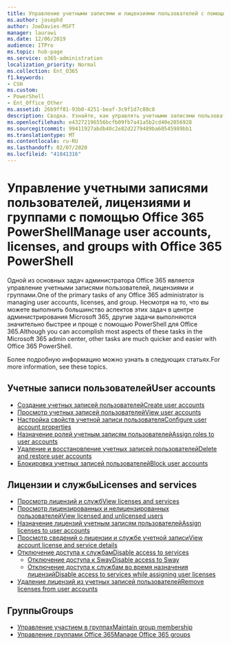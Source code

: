 ```yaml
---
title: Управление учетными записями и лицензиями пользователей с помощью Office 365 PowerShell
ms.author: josephd
author: JoeDavies-MSFT
manager: laurawi
ms.date: 12/06/2019
audience: ITPro
ms.topic: hub-page
ms.service: o365-administration
localization_priority: Normal
ms.collection: Ent_O365
f1.keywords:
- CSH
ms.custom:
- PowerShell
- Ent_Office_Other
ms.assetid: 26b9ff81-93b0-4251-beaf-3c9f1d7c80c8
description: Сводка. Узнайте, как управлять учетными записями пользователей, лицензиями и группами с помощью Office 365 PowerShell.
ms.openlocfilehash: e43272196556bcfb09fb7a41a5b2cd40e2056928
ms.sourcegitcommit: 99411927abdb40c2e82d2279489ba60545989bb1
ms.translationtype: MT
ms.contentlocale: ru-RU
ms.lasthandoff: 02/07/2020
ms.locfileid: "41841316"
---
```

# <a name="manage-user-accounts-licenses-and-groups-with-office-365-powershell"></a><span data-ttu-id="cbd9d-103">Управление учетными записями пользователей, лицензиями и группами с помощью Office 365 PowerShell</span><span class="sxs-lookup"><span data-stu-id="cbd9d-103">Manage user accounts, licenses, and groups with Office 365 PowerShell</span></span>

<span data-ttu-id="cbd9d-104">Одной из основных задач администратора Office 365 является управление учетными записями пользователей, лицензиями и группами.</span><span class="sxs-lookup"><span data-stu-id="cbd9d-104">One of the primary tasks of any Office 365 administrator is managing user accounts, licenses, and group.</span></span> <span data-ttu-id="cbd9d-105">Несмотря на то, что вы можете выполнить большинство аспектов этих задач в центре администрирования Microsoft 365, другие задачи выполняются значительно быстрее и проще с помощью PowerShell для Office 365.</span><span class="sxs-lookup"><span data-stu-id="cbd9d-105">Although you can accomplish most aspects of these tasks in the Microsoft 365 admin center, other tasks are much quicker and easier with Office 365 PowerShell.</span></span> 

<span data-ttu-id="cbd9d-106">Более подробную информацию можно узнать в следующих статьях.</span><span class="sxs-lookup"><span data-stu-id="cbd9d-106">For more information, see these topics.</span></span>

## <a name="user-accounts"></a><span data-ttu-id="cbd9d-107">Учетные записи пользователей</span><span class="sxs-lookup"><span data-stu-id="cbd9d-107">User accounts</span></span>

- [<span data-ttu-id="cbd9d-108">Создание учетных записей пользователей</span><span class="sxs-lookup"><span data-stu-id="cbd9d-108">Create user accounts</span></span>](create-user-accounts-with-office-365-powershell.md)
- [<span data-ttu-id="cbd9d-109">Просмотр учетных записей пользователей</span><span class="sxs-lookup"><span data-stu-id="cbd9d-109">View user accounts</span></span>](view-user-accounts-with-office-365-powershell.md)
- [<span data-ttu-id="cbd9d-110">Настройка свойств учетной записи пользователя</span><span class="sxs-lookup"><span data-stu-id="cbd9d-110">Configure user account properties</span></span>](configure-user-account-properties-with-office-365-powershell.md)
- [<span data-ttu-id="cbd9d-111">Назначение ролей учетным записям пользователей</span><span class="sxs-lookup"><span data-stu-id="cbd9d-111">Assign roles to user accounts</span></span>](assign-roles-to-user-accounts-with-office-365-powershell.md)
- [<span data-ttu-id="cbd9d-112">Удаление и восстановление учетных записей пользователей</span><span class="sxs-lookup"><span data-stu-id="cbd9d-112">Delete and restore user accounts</span></span>](delete-and-restore-user-accounts-with-office-365-powershell.md)
- [<span data-ttu-id="cbd9d-113">Блокировка учетных записей пользователей</span><span class="sxs-lookup"><span data-stu-id="cbd9d-113">Block user accounts</span></span>](block-user-accounts-with-office-365-powershell.md)

## <a name="licenses-and-services"></a><span data-ttu-id="cbd9d-114">Лицензии и службы</span><span class="sxs-lookup"><span data-stu-id="cbd9d-114">Licenses and services</span></span>
- [<span data-ttu-id="cbd9d-115">Просмотр лицензий и служб</span><span class="sxs-lookup"><span data-stu-id="cbd9d-115">View licenses and services</span></span>](view-licenses-and-services-with-office-365-powershell.md)
- [<span data-ttu-id="cbd9d-116">Просмотр лицензированных и нелицензированных пользователей</span><span class="sxs-lookup"><span data-stu-id="cbd9d-116">View licensed and unlicensed users</span></span>](view-licensed-and-unlicensed-users-with-office-365-powershell.md)
- [<span data-ttu-id="cbd9d-117">Назначение лицензий учетным записям пользователей</span><span class="sxs-lookup"><span data-stu-id="cbd9d-117">Assign licenses to user accounts</span></span>](assign-licenses-to-user-accounts-with-office-365-powershell.md)
- [<span data-ttu-id="cbd9d-118">Просмотр сведений о лицензии и службе учетной записи</span><span class="sxs-lookup"><span data-stu-id="cbd9d-118">View account license and service details</span></span>](view-account-license-and-service-details-with-office-365-powershell.md)
- [<span data-ttu-id="cbd9d-119">Отключение доступа к службам</span><span class="sxs-lookup"><span data-stu-id="cbd9d-119">Disable access to services</span></span>](disable-access-to-services-with-office-365-powershell.md)
  - [<span data-ttu-id="cbd9d-120">Отключение доступа к Sway</span><span class="sxs-lookup"><span data-stu-id="cbd9d-120">Disable access to Sway</span></span>](disable-access-to-sway-with-office-365-powershell.md)
  - [<span data-ttu-id="cbd9d-121">Отключение доступа к службам во время назначения лицензий</span><span class="sxs-lookup"><span data-stu-id="cbd9d-121">Disable access to services while assigning user licenses</span></span>](disable-access-to-services-while-assigning-user-licenses.md)
- [<span data-ttu-id="cbd9d-122">Удаление лицензий из учетных записей пользователей</span><span class="sxs-lookup"><span data-stu-id="cbd9d-122">Remove licenses from user accounts</span></span>](remove-licenses-from-user-accounts-with-office-365-powershell.md)

## <a name="groups"></a><span data-ttu-id="cbd9d-123">Группы</span><span class="sxs-lookup"><span data-stu-id="cbd9d-123">Groups</span></span>
- [<span data-ttu-id="cbd9d-124">Управление участием в группах</span><span class="sxs-lookup"><span data-stu-id="cbd9d-124">Maintain group membership</span></span>](maintain-group-membership-with-office-365-powershell.md)
- [<span data-ttu-id="cbd9d-125">Управление группами Office 365</span><span class="sxs-lookup"><span data-stu-id="cbd9d-125">Manage Office 365 groups</span></span>](manage-office-365-groups-with-powershell.md)

